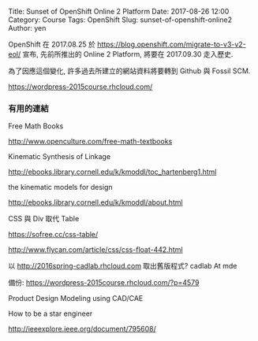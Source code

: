 Title: Sunset of OpenShift Online 2 Platform
Date: 2017-08-26 12:00
Category: Course
Tags: OpenShift
Slug: sunset-of-openshift-online2
Author: yen

OpenShift 在 2017.08.25 於 <a href="https://blog.openshift.com/migrate-to-v3-v2-eol/">https://blog.openshift.com/migrate-to-v3-v2-eol/</a> 宣布, 先前所推出的 Online 2 Platform, 將要在 2017.09.30 走入歷史.

<!-- PELICAN_END_SUMMARY -->

為了因應這個變化, 許多過去所建立的網站資料將要轉到 Github 與 Fossil SCM.

<a href="https://wordpress-2015course.rhcloud.com/">https://wordpress-2015course.rhcloud.com/</a>

### 有用的連結

Free Math Books

<a href="http://www.openculture.com/free-math-textbooks">http://www.openculture.com/free-math-textbooks</a>

Kinematic Synthesis of Linkage

<a href="http://ebooks.library.cornell.edu/k/kmoddl/toc_hartenberg1.html">http://ebooks.library.cornell.edu/k/kmoddl/toc_hartenberg1.html</a>

the kinematic models for design

<a href="http://ebooks.library.cornell.edu/k/kmoddl/about.html">http://ebooks.library.cornell.edu/k/kmoddl/about.html</a>

CSS 與 Div 取代 Table

<a href="https://sofree.cc/css-table/">https://sofree.cc/css-table/</a>

<a href="http://www.flycan.com/article/css/css-float-442.html">http://www.flycan.com/article/css/css-float-442.html</a>

以 http://2016spring-cadlab.rhcloud.com 取出舊版程式? cadlab At mde

備份: https://wordpress-2015course.rhcloud.com/?p=4579

Product Design Modeling using CAD/CAE 

How to be a star engineer

<a href="http://ieeexplore.ieee.org/document/795608/">http://ieeexplore.ieee.org/document/795608/</a>


